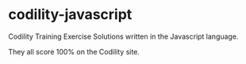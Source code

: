 # codility-javascript
Codility Training Exercise Solutions written in the Javascript language.

They all score 100% on the Codility site.

